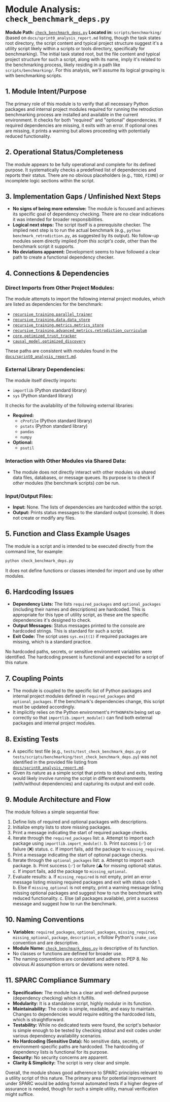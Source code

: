 # Module Analysis: `check_benchmark_deps.py`

**Module Path:** [`check_benchmark_deps.py`](../../../check_benchmark_deps.py:1)
**Located in:** `scripts/benchmarking/` (based on `docs/sprint0_analysis_report.md` listing, though the task states root directory, the script content and typical project structure suggest it's a utility script likely within a scripts or tools directory, specifically for benchmarking). The initial task stated root, but the file content and typical project structure for such a script, along with its name, imply it's related to the benchmarking process, likely residing in a path like `scripts/benchmarking/`. For this analysis, we'll assume its logical grouping is with benchmarking scripts.

## 1. Module Intent/Purpose

The primary role of this module is to verify that all necessary Python packages and internal project modules required for running the retrodiction benchmarking process are installed and available in the current environment. It checks for both "required" and "optional" dependencies. If required dependencies are missing, it exits with an error. If optional ones are missing, it prints a warning but allows proceeding with potentially reduced functionality.

## 2. Operational Status/Completeness

The module appears to be fully operational and complete for its defined purpose. It systematically checks a predefined list of dependencies and reports their status. There are no obvious placeholders (e.g., `TODO`, `FIXME`) or incomplete logic sections within the script.

## 3. Implementation Gaps / Unfinished Next Steps

-   **No signs of being more extensive:** The module is focused and achieves its specific goal of dependency checking. There are no clear indications it was intended for broader responsibilities.
-   **Logical next steps:** The script itself is a prerequisite checker. The implied next step is to run the actual benchmark (e.g., `python benchmark_retrodiction.py`, as suggested by its output). No follow-up modules seem directly implied *from this script's code*, other than the benchmark script it supports.
-   **No deviations apparent:** Development seems to have followed a clear path to create a functional dependency checker.

## 4. Connections & Dependencies

### Direct Imports from Other Project Modules:

The module attempts to import the following internal project modules, which are listed as dependencies for the benchmark:

-   [`recursive_training.parallel_trainer`](../../../recursive_training/parallel_trainer.py:1)
-   [`recursive_training.data.data_store`](../../../recursive_training/data/data_store.py:1)
-   [`recursive_training.metrics.metrics_store`](../../../recursive_training/metrics/metrics_store.py:1)
-   [`recursive_training.advanced_metrics.retrodiction_curriculum`](../../../recursive_training/advanced_metrics/retrodiction_curriculum.py:1)
-   [`core.optimized_trust_tracker`](../../../core/optimized_trust_tracker.py:1)
-   [`causal_model.optimized_discovery`](../../../causal_model/optimized_discovery.py:1)

These paths are consistent with modules found in the [`docs/sprint0_analysis_report.md`](../../../docs/sprint0_analysis_report.md:1).

### External Library Dependencies:

The module itself directly imports:
-   `importlib` (Python standard library)
-   `sys` (Python standard library)

It checks for the availability of the following external libraries:
-   **Required:**
    -   `cProfile` (Python standard library)
    -   `pstats` (Python standard library)
    -   `pandas`
    -   `numpy`
-   **Optional:**
    -   `psutil`

### Interaction with Other Modules via Shared Data:

-   The module does not directly interact with other modules via shared data files, databases, or message queues. Its purpose is to check if *other* modules (the benchmark scripts) *can* be run.

### Input/Output Files:

-   **Input:** None. The lists of dependencies are hardcoded within the script.
-   **Output:** Prints status messages to the standard output (console). It does not create or modify any files.

## 5. Function and Class Example Usages

The module is a script and is intended to be executed directly from the command line, for example:
```bash
python check_benchmark_deps.py
```
It does not define functions or classes intended for import and use by other modules.

## 6. Hardcoding Issues

-   **Dependency Lists:** The lists `required_packages` and `optional_packages` (including their names and descriptions) are hardcoded. This is appropriate for this type of utility script, as these are the specific dependencies it's designed to check.
-   **Output Messages:** Status messages printed to the console are hardcoded strings. This is standard for such a script.
-   **Exit Code:** The script uses `sys.exit(1)` if required packages are missing, which is a standard practice.

No hardcoded paths, secrets, or sensitive environment variables were identified. The hardcoding present is functional and expected for a script of this nature.

## 7. Coupling Points

-   The module is coupled to the specific list of Python packages and internal project modules defined in `required_packages` and `optional_packages`. If the benchmark's dependencies change, this script must be updated accordingly.
-   It implicitly relies on the Python environment's `PYTHONPATH` being set up correctly so that `importlib.import_module()` can find both external packages and internal project modules.

## 8. Existing Tests

-   A specific test file (e.g., `tests/test_check_benchmark_deps.py` or `tests/scripts/benchmarking/test_check_benchmark_deps.py`) was not identified in the provided file listing from [`docs/sprint0_analysis_report.md`](../../../docs/sprint0_analysis_report.md:1).
-   Given its nature as a simple script that prints to stdout and exits, testing would likely involve running the script in different environments (with/without dependencies) and capturing its output and exit code.

## 9. Module Architecture and Flow

The module follows a simple sequential flow:
1.  Define lists of required and optional packages with descriptions.
2.  Initialize empty lists to store missing packages.
3.  Print a message indicating the start of required package checks.
4.  Iterate through the `required_packages` list:
    a.  Attempt to import each package using `importlib.import_module()`.
    b.  Print success (✅) or failure (❌) status.
    c.  If import fails, add the package to `missing_required`.
5.  Print a message indicating the start of optional package checks.
6.  Iterate through the `optional_packages` list:
    a.  Attempt to import each package.
    b.  Print success (✅) or failure (⚠️ for missing optional) status.
    c.  If import fails, add the package to `missing_optional`.
7.  Evaluate results:
    a.  If `missing_required` is not empty, print an error message listing missing required packages and exit with status code 1.
    b.  Else if `missing_optional` is not empty, print a warning message listing missing optional packages and suggest how to run the benchmark with reduced functionality.
    c.  Else (all packages available), print a success message and suggest how to run the benchmark.

## 10. Naming Conventions

-   **Variables:** `required_packages`, `optional_packages`, `missing_required`, `missing_optional`, `package`, `description`, `e` follow Python's `snake_case` convention and are descriptive.
-   **Module Name:** [`check_benchmark_deps.py`](../../../check_benchmark_deps.py:1) is descriptive of its function.
-   No classes or functions are defined for broader use.
-   The naming conventions are consistent and adhere to PEP 8. No obvious AI assumption errors or deviations were noted.

## 11. SPARC Compliance Summary

-   **Specification:** The module has a clear and well-defined purpose (dependency checking) which it fulfills.
-   **Modularity:** It is a standalone script, highly modular in its function.
-   **Maintainability:** The code is simple, readable, and easy to maintain. Changes to dependencies would require editing the hardcoded lists, which is straightforward.
-   **Testability:** While no dedicated tests were found, the script's behavior is simple enough to be tested by checking stdout and exit codes under various dependency availability scenarios.
-   **No Hardcoding (Sensitive Data):** No sensitive data, secrets, or environment-specific paths are hardcoded. The hardcoding of dependency lists is functional for its purpose.
-   **Security:** No security concerns are apparent.
-   **Clarity & Simplicity:** The script is very clear and simple.

Overall, the module shows good adherence to SPARC principles relevant to a utility script of this nature. The primary area for potential improvement under SPARC would be adding formal automated tests if a higher degree of assurance is needed, though for such a simple utility, manual verification might suffice.